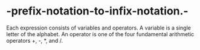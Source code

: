 -prefix-notation-to-infix-notation.-
====================================
Each expression consists of variables and operators. A variable is a single letter of the alphabet. 
An operator is one of the four fundamental arithmetic operators +, -, *, and /.

